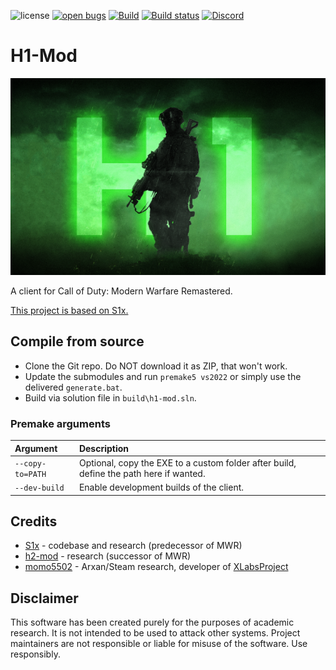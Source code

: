 ![license](https://img.shields.io/github/license/h1-mod/h1-mod.svg)
[![open bugs](https://img.shields.io/github/issues/h1-mod/h1-mod/bug?label=bugs)](https://github.com/h1-mod/h1-mod/issues?q=is%3Aissue+is%3Aopen+label%3Abug)
[![Build](https://github.com/h1-mod/h1-mod/workflows/Build/badge.svg)](https://github.com/h1-mod/h1-mod/actions)
[![Build status](https://ci.appveyor.com/api/projects/status/0sh80kdnsvm53rno?svg=true)](https://ci.appveyor.com/project/h1-mod/h1-mod)
[![Discord](https://img.shields.io/discord/945420505157083208?color=%237289DA&label=members&logo=discord&logoColor=%23FFFFFF)](https://discord.gg/RzzXu5EVnh)

# H1-Mod

<p align="center">
  <img src="assets/github/banner.png?raw=true" />
</p>

A client for Call of Duty: Modern Warfare Remastered.

[This project is based on S1x.](https://github.com/XLabsProject/s1x-client)

## Compile from source

- Clone the Git repo. Do NOT download it as ZIP, that won't work.
- Update the submodules and run `premake5 vs2022` or simply use the delivered `generate.bat`.
- Build via solution file in `build\h1-mod.sln`.

### Premake arguments

| Argument                    | Description                                    |
|:----------------------------|:-----------------------------------------------|
| `--copy-to=PATH`            | Optional, copy the EXE to a custom folder after build, define the path here if wanted. |
| `--dev-build`               | Enable development builds of the client. |

## Credits

- [S1x](https://github.com/XLabsProject/s1x-client) - codebase and research (predecessor of MWR)
- [h2-mod](https://github.com/fedddddd/h2-mod) - research (successor of MWR)
- [momo5502](https://github.com/momo5502) - Arxan/Steam research, developer of [XLabsProject](https://github.com/XLabsProject)

## Disclaimer

This software has been created purely for the purposes of academic research. It is not intended to be used to attack other systems. Project maintainers are not responsible or liable for misuse of the software. Use responsibly.
